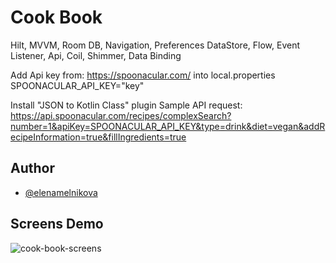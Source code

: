 # Cook Book
Hilt, MVVM, Room DB, Navigation, Preferences DataStore, Flow, Event Listener, Api, Coil, Shimmer, Data Binding

Add Api key from: https://spoonacular.com/
into local.properties SPOONACULAR_API_KEY="key"

Install "JSON to Kotlin Class" plugin
Sample API request: https://api.spoonacular.com/recipes/complexSearch?number=1&apiKey=SPOONACULAR_API_KEY&type=drink&diet=vegan&addRecipeInformation=true&fillIngredients=true

## Author

- [@elenamelnikova](https://github.com/canadianExperience)


## Screens Demo
![cook-book-screens](https://user-images.githubusercontent.com/45378000/157114687-ec9ca42c-c323-4eee-888c-07bf1aaead4c.png)


